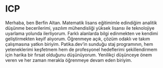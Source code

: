 # ICP
Merhaba, ben Berfin Altan. Matematik lisans eğitimimle edindiğim analitik düşünme becerilerimi, yazılım mühendisliği yüksek lisansı ile teknolojiye uyarlama yolunda ilerliyorum. Farklı alanlarda bilgi edinmekten ve kendimi geliştirmekten keyif alıyorum. Öğrenmeye açık, çözüm odaklı ve takım çalışmasına yatkın biriyim. Patika.dev’in sunduğu staj programının, hem yeteneklerimi keşfetmem hem de profesyonel hedeflerimi şekillendirmem için harika bir fırsat olduğunu düşünüyorum. Yenilikçi düşünceye önem veren ve her zaman merakla öğrenmeye devam eden biriyim.

